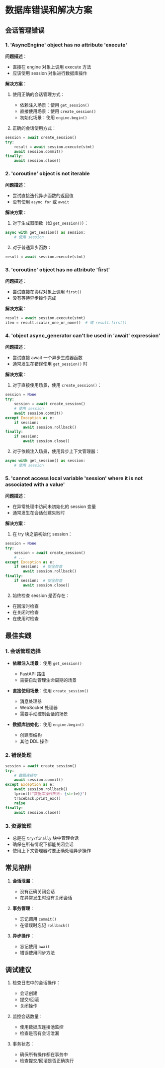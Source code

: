 # 数据库错误和解决方案

## 会话管理错误

### 1. 'AsyncEngine' object has no attribute 'execute'
**问题描述**：
- 直接在 engine 对象上调用 execute 方法
- 应该使用 session 对象进行数据库操作

**解决方案**：
1. 使用正确的会话管理方式：
   - 依赖注入场景：使用 `get_session()`
   - 直接使用场景：使用 `create_session()`
   - 初始化场景：使用 `engine.begin()`

2. 正确的会话使用方式：
```python
session = await create_session()
try:
    result = await session.execute(stmt)
    await session.commit()
finally:
    await session.close()
```

### 2. 'coroutine' object is not iterable
**问题描述**：
- 尝试直接迭代异步函数的返回值
- 没有使用 `async for` 或 `await`

**解决方案**：
1. 对于生成器函数（如 `get_session()`）：
```python
async with get_session() as session:
    # 使用 session
```

2. 对于普通异步函数：
```python
result = await session.execute(stmt)
```

### 3. 'coroutine' object has no attribute 'first'
**问题描述**：
- 尝试直接在协程对象上调用 `first()`
- 没有等待异步操作完成

**解决方案**：
```python
result = await session.execute(stmt)
item = result.scalar_one_or_none()  # 或 result.first()
```

### 4. 'object async_generator can't be used in 'await' expression'
**问题描述**：
- 尝试直接 await 一个异步生成器函数
- 通常发生在错误使用 `get_session()` 时

**解决方案**：
1. 对于直接使用场景，使用 `create_session()`：
```python
session = None
try:
    session = await create_session()
    # 使用 session
    await session.commit()
except Exception as e:
    if session:
        await session.rollback()
finally:
    if session:
        await session.close()
```

2. 对于依赖注入场景，使用异步上下文管理器：
```python
async with get_session() as session:
    # 使用 session
```

### 5. 'cannot access local variable 'session' where it is not associated with a value'
**问题描述**：
- 在异常处理中访问未初始化的 session 变量
- 通常发生在会话创建失败时

**解决方案**：
1. 在 try 块之前初始化 session：
```python
session = None
try:
    session = await create_session()
    # ...
except Exception as e:
    if session:  # 安全检查
        await session.rollback()
finally:
    if session:  # 安全检查
        await session.close()
```

2. 始终检查 session 是否存在：
- 在回滚时检查
- 在关闭时检查
- 在使用时检查

## 最佳实践

### 1. 会话管理选择
- **依赖注入场景**：使用 `get_session()`
  - FastAPI 路由
  - 需要自动管理生命周期的场景

- **直接使用场景**：使用 `create_session()`
  - 消息处理器
  - WebSocket 处理器
  - 需要手动控制会话的场景

- **数据库初始化**：使用 `engine.begin()`
  - 创建表结构
  - 其他 DDL 操作

### 2. 错误处理
```python
session = await create_session()
try:
    # 数据库操作
    await session.commit()
except Exception as e:
    await session.rollback()
    lprint(f"数据库操作失败: {str(e)}")
    traceback.print_exc()
    raise
finally:
    await session.close()
```

### 3. 资源管理
- 总是在 `try/finally` 块中管理会话
- 确保在所有情况下都能关闭会话
- 使用上下文管理器时要正确处理异步操作

## 常见陷阱

1. **会话泄漏**：
   - 没有正确关闭会话
   - 在异常发生时没有关闭会话

2. **事务管理**：
   - 忘记调用 `commit()`
   - 在错误时忘记 `rollback()`

3. **异步操作**：
   - 忘记使用 `await`
   - 错误使用同步方法

## 调试建议

1. 检查日志中的会话操作：
   - 会话创建
   - 提交/回滚
   - 关闭操作

2. 监控会话数量：
   - 使用数据库连接池监控
   - 检查是否有会话泄漏

3. 事务状态：
   - 确保所有操作都在事务中
   - 检查提交/回滚是否正确执行
